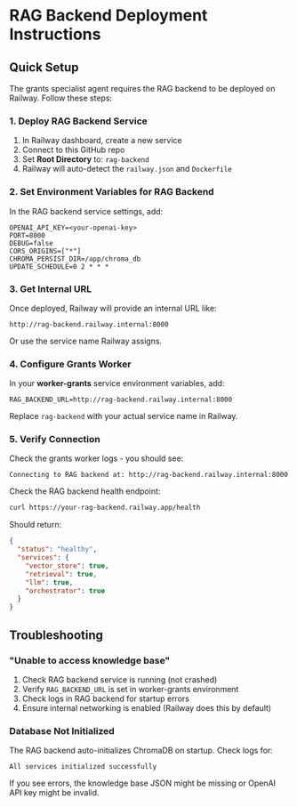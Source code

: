 # RAG Backend Deployment Instructions

## Quick Setup

The grants specialist agent requires the RAG backend to be deployed on Railway. Follow these steps:

### 1. Deploy RAG Backend Service

1. In Railway dashboard, create a new service
2. Connect to this GitHub repo
3. Set **Root Directory** to: `rag-backend`
4. Railway will auto-detect the `railway.json` and `Dockerfile`

### 2. Set Environment Variables for RAG Backend

In the RAG backend service settings, add:

```env
OPENAI_API_KEY=<your-openai-key>
PORT=8000
DEBUG=false
CORS_ORIGINS=["*"]
CHROMA_PERSIST_DIR=/app/chroma_db
UPDATE_SCHEDULE=0 2 * * *
```

### 3. Get Internal URL

Once deployed, Railway will provide an internal URL like:
```
http://rag-backend.railway.internal:8000
```

Or use the service name Railway assigns.

### 4. Configure Grants Worker

In your **worker-grants** service environment variables, add:

```env
RAG_BACKEND_URL=http://rag-backend.railway.internal:8000
```

Replace `rag-backend` with your actual service name in Railway.

### 5. Verify Connection

Check the grants worker logs - you should see:
```
Connecting to RAG backend at: http://rag-backend.railway.internal:8000
```

Check the RAG backend health endpoint:
```bash
curl https://your-rag-backend.railway.app/health
```

Should return:
```json
{
  "status": "healthy",
  "services": {
    "vector_store": true,
    "retrieval": true,
    "llm": true,
    "orchestrator": true
  }
}
```

## Troubleshooting

### "Unable to access knowledge base"

1. Check RAG backend service is running (not crashed)
2. Verify `RAG_BACKEND_URL` is set in worker-grants environment
3. Check logs in RAG backend for startup errors
4. Ensure internal networking is enabled (Railway does this by default)

### Database Not Initialized

The RAG backend auto-initializes ChromaDB on startup. Check logs for:
```
All services initialized successfully
```

If you see errors, the knowledge base JSON might be missing or OpenAI API key might be invalid.
